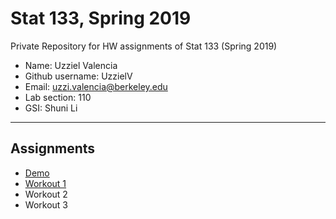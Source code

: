 # Stat 133, Spring 2019

Private Repository for HW assignments of Stat 133 (Spring 2019)

- Name: Uzziel Valencia
- Github username: UzzielV
- Email: uzzi.valencia@berkeley.edu
- Lab section: 110
- GSI: Shuni Li

-----

## Assignments

- [Demo](demo)
- [Workout 1](workout1)
- Workout 2
- Workout 3


